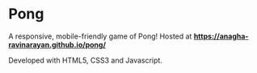 # Pong

A responsive, mobile-friendly game of Pong!
Hosted at **https://anagha-ravinarayan.github.io/pong/**

Developed with HTML5, CSS3 and Javascript.